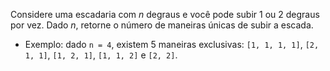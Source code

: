 Considere uma escadaria com *n* degraus e você pode subir 1 ou 2 degraus por vez. Dado *n*, retorne o número de maneiras únicas de subir a escada.

* Exemplo: dado ```n = 4```, existem 5 maneiras exclusivas: ```[1, 1, 1, 1]```, ```[2, 1, 1]```, ```[1, 2, 1]```, ```[1, 1, 2]``` e ```[2, 2]```.
